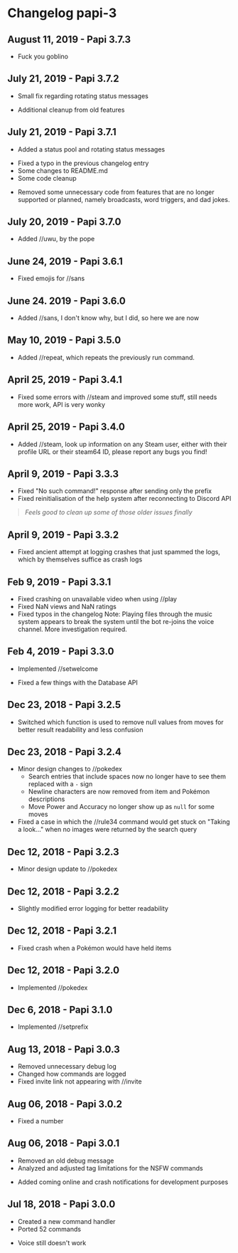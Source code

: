 # Changelog papi-3

## August 11, 2019 - Papi 3.7.3
- Fuck you goblino

## July 21, 2019 - Papi 3.7.2
* Small fix regarding rotating status messages
- Additional cleanup from old features

## July 21, 2019 - Papi 3.7.1
+ Added a status pool and rotating status messages
* Fixed a typo in the previous changelog entry
* Some changes to README.md
* Some code cleanup
- Removed some unnecessary code from features that are no longer supported or planned, namely broadcasts, word triggers, and dad jokes.

## July 20, 2019 - Papi 3.7.0
+ Added //uwu, by the pope

## June 24, 2019 - Papi 3.6.1
* Fixed emojis for //sans

## June 24. 2019 - Papi 3.6.0
+ Added //sans, I don't know why, but I did, so here we are now

## May 10, 2019 - Papi 3.5.0
+ Added //repeat, which repeats the previously run command.

## April 25, 2019 - Papi 3.4.1
* Fixed some errors with //steam and improved some stuff, still needs more work, API is very wonky

## April 25, 2019 - Papi 3.4.0
+ Added //steam, look up information on any Steam user, either with their profile URL or their steam64 ID, please report any bugs you find!

## April 9, 2019 - Papi 3.3.3
* Fixed "No such command!" response after sending only the prefix
* Fixed reinitialisation of the help system after reconnecting to Discord API
> *Feels good to clean up some of those older issues finally*

## April 9, 2019 - Papi 3.3.2
* Fixed ancient attempt at logging crashes that just spammed the logs, which by themselves suffice as crash logs

## Feb 9, 2019 - Papi 3.3.1
* Fixed crashing on unavailable video when using //play
* Fixed NaN views and NaN ratings
* Fixed typos in the changelog
Note: Playing files through the music system appears to break the system until the bot re-joins the voice channel. More investigation required.

## Feb 4, 2019 - Papi 3.3.0
+ Implemented //setwelcome
* Fixed a few things with the Database API

## Dec 23, 2018 - Papi 3.2.5
* Switched which function is used to remove null values from moves for better result readability and less confusion

## Dec 23, 2018 - Papi 3.2.4
* Minor design changes to //pokedex
  * Search entries that include spaces now no longer have to see them replaced with a `-` sign
  * Newline characters are now removed from item and Pokémon descriptions
  * Move Power and Accuracy no longer show up as `null` for some moves
* Fixed a case in which the //rule34 command would get stuck on "Taking a look..." when no images were returned by the search query

## Dec 12, 2018 - Papi 3.2.3
* Minor design update to //pokedex

## Dec 12, 2018 - Papi 3.2.2
* Slightly modified error logging for better readability

## Dec 12, 2018 - Papi 3.2.1
* Fixed crash when a Pokémon would have held items

## Dec 12, 2018 - Papi 3.2.0
+ Implemented //pokedex

## Dec 6, 2018 - Papi 3.1.0
+ Implemented //setprefix

## Aug 13, 2018 - Papi 3.0.3
* Removed unnecessary debug log
* Changed how commands are logged
* Fixed invite link not appearing with //invite

## Aug 06, 2018 - Papi 3.0.2
* Fixed a number

## Aug 06, 2018 - Papi 3.0.1
* Removed an old debug message
* Analyzed and adjusted tag limitations for the NSFW commands
+ Added coming online and crash notifications for development purposes

## Jul 18, 2018 - Papi 3.0.0
+ Created a new command handler  
+ Ported 52 commands
- Voice still doesn't work